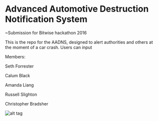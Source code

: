 # Advanced Automotive Destruction Notification System

~Submission for Bitwise hackathon 2016

This is the repo for the AADNS, designed to alert authorities and others at the moment of a car crash. Users can input 

Members:

Seth Forrester

Calum Black

Amanda Liang

Russell Slighton

Christopher Bradsher

![alt tag](https://raw.githubusercontent.com/sethf99/Crash-Alert-System/master/Images/Logo2.png)
